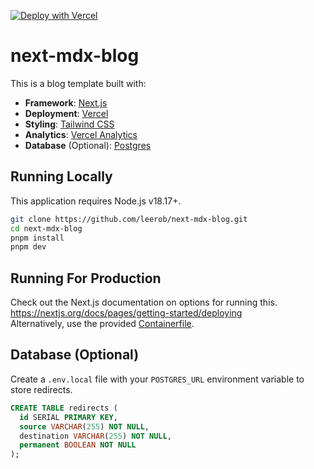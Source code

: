 [![Deploy with Vercel](https://vercel.com/button)](https://vercel.com/new/clone?repository-url=https%3A%2F%2Fgithub.com%2Fleerob%2Fnext-mdx-blog)

# next-mdx-blog

This is a blog template built with:

- **Framework**: [Next.js](https://nextjs.org)
- **Deployment**: [Vercel](https://vercel.com)
- **Styling**: [Tailwind CSS](https://tailwindcss.com)
- **Analytics**: [Vercel Analytics](https://vercel.com/analytics)
- **Database** (Optional): [Postgres](https://vercel.com/postgres)

## Running Locally

This application requires Node.js v18.17+.

```bash
git clone https://github.com/leerob/next-mdx-blog.git
cd next-mdx-blog
pnpm install
pnpm dev
```

## Running For Production

Check out the Next.js documentation on options for running this.
https://nextjs.org/docs/pages/getting-started/deploying  
Alternatively, use the provided [Containerfile](Containerfile).

## Database (Optional)

Create a `.env.local` file with your `POSTGRES_URL` environment variable to store redirects.

```sql
CREATE TABLE redirects (
  id SERIAL PRIMARY KEY,
  source VARCHAR(255) NOT NULL,
  destination VARCHAR(255) NOT NULL,
  permanent BOOLEAN NOT NULL
);
```
